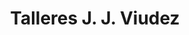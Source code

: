 ---
title: "Talleres J. J. Viudez"
url: /cazorla/talleres-j-j-viudez/
shop: reparación de automóviles
---